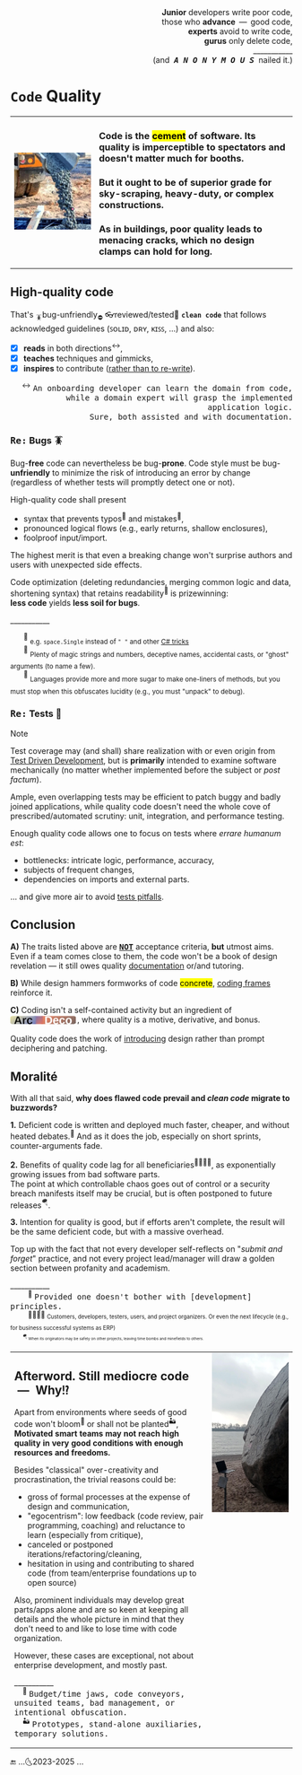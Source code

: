 <div dir="rtl">,<b>Junior</b> developers write poor code<br/>
,those who <b>advance</b> &thinsp;&mdash;&thinsp; good code<br/>
,<b>experts</b> avoid to write code<br/>
,<b>gurus</b> only delete code<br />
___________<br/>
(.and &nbsp;<b><i><samp>A&thinsp;N&thinsp;O&thinsp;N&thinsp;Y&thinsp;M&thinsp;O&thinsp;U&thinsp;S</samp></i></b>&nbsp; nailed it)</div>

# `Code` <nark>Quality</mark>

<table><tr></tr><tr valign="center"><td width=30%>
  <picture><img src="../../../_rsc/_img/photo/misc/pour_concrete.jpg" alt="&nbsp;pouring concrete" title="&nbsp;Image credit: jkcement.com&#013;&#010;(for illustration purposes only)" /></picture>
</td><td>

### Code is the <mark>cement</mark> of software. Its quality is imperceptible to spectators and doesn't matter much for booths.

### But it ought to be of superior grade for sky-scraping, heavy-duty, or complex constructions.

### As in buildings, poor quality leads to menacing cracks, which no design clamps can hold for long.

</td></tr></table>

## High-quality code

That's <sub>🪳</sub>bug-unfriendly<sub>⛔</sub> 👓reviewed/tested🧪 **`clean code`** that follows acknowledged guidelines (ꜱᴏʟɪᴅ, ᴅʀʏ, ᴋɪꜱꜱ, ...) and also:

+ [x] **reads** in both directions<sup>↔️</sup>,
+ [x] **teaches** techniques and gimmicks,
+ [x] **inspires** to contribute (<ins>rather than to re-write</ins>).

<div align="right"><sup>↔️</sup> <samp>An onboarding developer can learn the domain from code, while a domain expert will grasp the implemented application logic.
<br />Sure, both assisted and with documentation.</samp></div>

### <samp>Re:</samp> Bugs 🪳

Bug-**free** code can nevertheless be bug-**prone**. Code style must be bug-**unfriendly** to minimize the risk of introducing an error by change (regardless of whether tests will promptly detect one or not).

High-quality code shall present

+ syntax that prevents typos<sup>🎼</sup> and mistakes<sup>🥎</sup>,
+ pronounced logical flows (e.g., early returns, shallow enclosures),
+ foolproof input/import.

The highest merit is that even a breaking change won't surprise authors and users with unexpected side effects.

Code optimization (deleting redundancies, merging common logic and data, shortening syntax) that retains readability<sup>📖</sup> is prizewinning:\
**less code** yields **less soil for bugs**.

\___________

&nbsp; &nbsp; &nbsp; <sup>🎼</sup> <sub>e.g. `space.Single` instead of `" "` and other [C# tricks](../../../.net/README+/cs-hints.md)</sub>\
&nbsp; &nbsp; &nbsp; <sup>🥎</sup> <sub>Plenty of magic strings and numbers, deceptive names, accidental casts, or "ghost" arguments (to name a few).</sub>\
&nbsp; &nbsp; &nbsp; <sup>📖</sup> <sub>Languages provide more and more sugar to make one-liners of methods, but you must stop when this obfuscates lucidity (e.g., you must "unpack" to debug).</sub>

### <samp>Re:</samp> Tests 🧪

> [!NOTE]
> Test coverage may (and shall) share realization with or even origin from [Test Driven Development](../../tests/), but is **primarily** intended to examine software mechanically 
(no matter whether implemented before the subject or _post factum_).
> 

Ample, even overlapping tests may be efficient to patch buggy and badly joined applications, 
while quality code doesn't need the whole cove of prescribed/automated scrutiny: unit, integration, and performance testing.

Enough quality code allows one to focus on tests where _errare humanum est_:

* bottlenecks: intricate logic, performance, accuracy,
* subjects of frequent changes,
* dependencies on imports and external parts.

... and give more air to avoid [tests pitfalls](../../tests/asQA/README+/QA_tests-pitfalls.md).

## Conclusion

**A)** The traits listed above are <samp><b><ins>NOT</ins></b></samp> acceptance criteria, **but** utmost aims. 
Even if a team comes close to them, the code won't be a book of design revelation — it still owes quality [documentation](../../docu) or/and tutoring.

**B)** While design hammers formworks of code <mark>concrete</mark>, [coding frames](https://github.com/byteshaus/use-dev/tree/main/README%2B/frames) reinforce it.

**C)** Coding isn't a self-contained activity but an ingredient of <sub>[![Arc Deco.](../../../_rsc/_img/ArcDeco/ArcDeco-bar-14px_rounded.png)](../../../software/ArcDeco/README.md)</sub>&thinsp;, 
where quality is a motive, derivative, and bonus.

Quality code does the work of <ins>introducing</ins> design rather than prompt deciphering and patching.

## Moralité

With all that said, **why does flawed code prevail and _clean code_ migrate to buzzwords?**

**1.** Deficient code is written and deployed much faster, cheaper, and without heated debates.<sup>🥴</sup> And as it does the job, especially on short sprints, counter-arguments fade.

**2.** Benefits of quality code lag for all beneficiaries<sup>:family_man_woman_boy_boy:</sup>, as exponentially growing issues from bad software parts.\
The point at which controllable chaos goes out of control or a security breach manifests itself may be crucial, but is often postponed to future releases<sup>:parachute:</sup>.

**3.** Intention for quality is good, but if efforts aren't complete, the result will be the same deficient code, but with a massive overhead. 

Top up with the fact that not every developer self-reflects on "_submit and forget_" practice, and not every project lead/manager will draw a golden section between profanity and academism. 

\___________\
&nbsp; &nbsp; &nbsp; &nbsp; <sup>🥴</sup>&nbsp;<samp>Provided one doesn't bother with [development] principles.</samp>\
&nbsp; &nbsp; &nbsp; &nbsp; <sup>👨‍👩‍👦‍👦</samp>&nbsp;<sub>Customers, developers, testers, users, and project organizers. Or even the next lifecycle (e.g., for business successful systems as ERP)</samp>\
&nbsp; &nbsp; &nbsp; &nbsp; <sup>🪂</samp>&nbsp;<sub>When its originators may be safely on other projects, leaving time bombs and minefields to others.</samp>

<table><tr></tr><tr valign="top"><td>

## Afterword. Still mediocre code &nbsp;&mdash;&nbsp; Why<samp>⁉️</samp>

Apart from environments where seeds of good code won't bloom<sup>:wilted_flower:</sup> or shall not be planted<sup>:desert:</sup>, 
**Motivated smart teams may not reach high quality in very good conditions with enough resources and freedoms.**

Besides "classical" over-creativity and procrastination, the trivial reasons could be:

- gross of formal processes at the expense of design and communication,
- "egocentrism": low feedback (code review, pair programming, coaching) and reluctance to learn (especially from critique),
- canceled or postponed iterations/refactoring/cleaning,
- hesitation in using and contributing to shared code (from team/enterprise foundations up to open source)

Also, prominent individuals may develop great parts/apps alone and are so keen at keeping all details and the whole picture in mind that they don't need to and like to lose time with code organization. 

However, these cases are exceptional, not about enterprise development, and mostly past.

\___________\
&nbsp; &nbsp; <sup>:wilted_flower:</sup> <samp>Budget/time jaws, code conveyors, unsuited teams, bad management, or intentional obfuscation.</samp>\
&nbsp; &nbsp; <sup>:desert:</sup> <samp>Prototypes, stand-alone auxiliaries, temporary solutions.</samp>

</td><td width="30%">
  <a href="../../../_rsc/_img/photo/blog/mount/DevVsMonolyth.jpg"><img alt="&nbsp;Stone monolyth" src="../../../_rsc/_img/photo/nat/DerAlteSchwede.jpg" title="Waterfall monolyth again..." /></a>
</td></tr></table>

🔚 ...🌜2023-2025 ...
